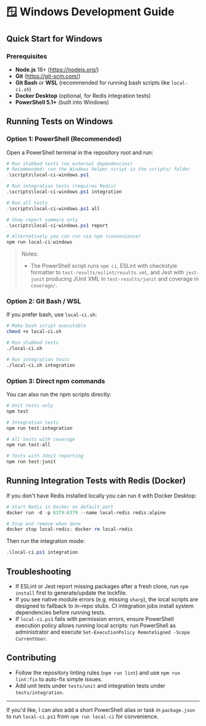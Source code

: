 # 🪟 Windows Development Guide

## Quick Start for Windows

### Prerequisites
- **Node.js** 18+ (https://nodejs.org/) 
- **Git** (https://git-scm.com/) 
- **Git Bash** or **WSL** (recommended for running bash scripts like `local-ci.sh`)
- **Docker Desktop** (optional, for Redis integration tests)
- **PowerShell 5.1+** (built into Windows)

## Running Tests on Windows

### Option 1: PowerShell (Recommended)

Open a PowerShell terminal in the repository root and run:

```powershell
# Run stubbed tests (no external dependencies)
# Recommended: run the Windows helper script in the scripts/ folder
.\scripts\local-ci-windows.ps1

# Run integration tests (requires Redis)
.\scripts\local-ci-windows.ps1 integration

# Run all tests
.\scripts\local-ci-windows.ps1 all

# Show report summary only
.\scripts\local-ci-windows.ps1 report

# Alternatively you can run via npm (convenience)
npm run local-ci:windows
```

> Notes:
> - The PowerShell script runs `npm ci`, ESLint with checkstyle formatter to `test-results/eslint/results.xml`, and Jest with `jest-junit` producing JUnit XML in `test-results/junit` and coverage in `coverage/`.

### Option 2: Git Bash / WSL

If you prefer bash, use `local-ci.sh`:

```bash
# Make bash script executable
chmod +x local-ci.sh

# Run stubbed tests
./local-ci.sh

# Run integration tests
./local-ci.sh integration
```

### Option 3: Direct npm commands

You can also run the npm scripts directly:

```powershell
# Unit tests only
npm test

# Integration tests
npm run test:integration

# All tests with coverage
npm run test:all

# Tests with JUnit reporting
npm run test:junit
```

## Running Integration Tests with Redis (Docker)

If you don't have Redis installed locally you can run it with Docker Desktop:

```powershell
# Start Redis in Docker on default port
docker run -d -p 6379:6379 --name local-redis redis:alpine

# Stop and remove when done
docker stop local-redis; docker rm local-redis
```

Then run the integration mode:

```powershell
.\local-ci.ps1 integration
```

## Troubleshooting
- If ESLint or Jest report missing packages after a fresh clone, run `npm install` first to generate/update the lockfile.
- If you see native module errors (e.g. missing `sharp`), the local scripts are designed to fallback to in-repo stubs. CI integration jobs install system dependencies before running tests.
- If `local-ci.ps1` fails with permission errors, ensure PowerShell execution policy allows running local scripts: run PowerShell as administrator and execute `Set-ExecutionPolicy RemoteSigned -Scope CurrentUser`.

## Contributing
- Follow the repository linting rules (`npm run lint`) and use `npm run lint:fix` to auto-fix simple issues.
- Add unit tests under `tests/unit` and integration tests under `tests/integration`.

---

If you'd like, I can also add a short PowerShell alias or task in `package.json` to run `local-ci.ps1` from `npm run local-ci` for convenience.
